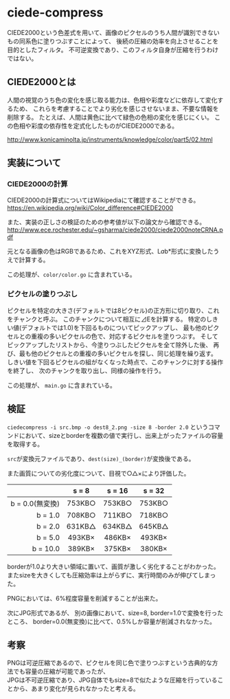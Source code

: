 # ciede-compress

CIEDE2000という色差式を用いて、画像のピクセルのうち人間が識別できないもの同系色に塗りつぶすことによって、
後続の圧縮の効率を向上させることを目的としたフィルタ。
不可逆変換であり、このフィルタ自身が圧縮を行うわけではない。


## CIEDE2000とは
人間の視覚のうち色の変化を感じ取る能力は、色相や彩度などに依存して変化するため、
これらを考慮することでより劣化を感じさせないまま、不要な情報を削除する。
たとえば、人間は黄色に比べて緑色の色相の変化を感じにくい。
この色相や彩度の依存性を定式化したものがCIEDE2000である。

http://www.konicaminolta.jp/instruments/knowledge/color/part5/02.html


## 実装について

### CIEDE2000の計算

CIEDE2000の計算式についてはWikipediaにて確認することができる。
https://en.wikipedia.org/wiki/Color_difference#CIEDE2000

また、実装の正しさの検証のための参考値が以下の論文から確認できる。
http://www.ece.rochester.edu/~gsharma/ciede2000/ciede2000noteCRNA.pdf

元となる画像の色はRGBであるため、これをXYZ形式、L*a*b*形式に変換したうえで計算する。

この処理が、`color/color.go` に含まれている。

### ピクセルの塗りつぶし

ピクセルを特定の大きさ(デフォルトでは8ピクセル)の正方形に切り取り、これをチャンクと呼ぶ。
このチャンクについて相互に⊿Eを計算する。
特定のしきい値(デフォルトでは1.0)を下回るものについてピックアップし、
最も他のピクセルとの重複の多いピクセルの色で、対応するピクセルを塗りつぶす。
そしてピックアップしたリストから、今塗りつぶしたピクセルを全て除外した後、
再び、最も他のピクセルとの重複の多いピクセルを探し、同じ処理を繰り返す。
しきい値を下回るピクセルの組がなくなった時点で、このチャンクに対する操作を終了し、
次のチャンクを取り出し、同様の操作を行う。

この処理が、 `main.go` に含まれている。

## 検証

`ciedecompress -i src.bmp -o dest8_2.png -size 8 -border 2.0`
というコマンドにおいて、sizeとborderを複数の値で実行し、出来上がったファイルの容量を取得する。

`src`が変換元ファイルであり、`dest(size)_(border)`が変換後である。

また画質についての劣化度について、目視で○△×により評価した。

|               |s = 8 |s = 16|s = 32|
|--------------:|:----:|:----:|:----:|
|b = 0.0(無変換) |753KB○|753KB○|753KB○|
|b = 1.0        |708KB○|711KB○|718KB○|
|b = 2.0        |631KB△|634KB△|645KB△|
|b = 5.0        |493KB×|486KB×|493KB×|
|b = 10.0       |389KB×|375KB×|380KB×|

borderが1.0より大きい領域に置いて、画質が激しく劣化することがわかった。
またsizeを大きくしても圧縮効率は上がらずに、実行時間のみが伸びてしまった。

PNGにおいては、6%程度容量を削減することが出来た。

次にJPG形式であるが、
別の画像において、size=8, border=1.0で変換を行ったところ、
border=0.0(無変換)に比べて、0.5%しか容量が削減されなかった。

## 考察

PNGは可逆圧縮であるので、ピクセルを同じ色で塗りつぶすという古典的な方法でも容量の圧縮が可能であったが、  
JPGは不可逆圧縮であり、JPG自体でもsize=8で似たような圧縮を行っていることから、あまり変化が見られなかったと考える。
